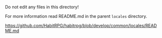 Do not edit any files in this directory!

For more information read README.md in the parent `locales` directory.

https://github.com/HabitRPG/habitrpg/blob/develop/common/locales/README.md
